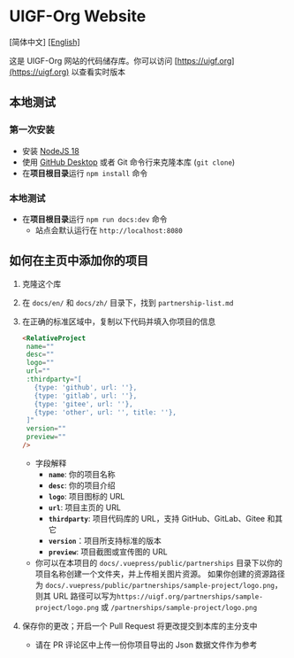 # UIGF-Org Website

[简体中文] [[English]](./README-EN.md)

这是 UIGF-Org 网站的代码储存库。你可以访问 [https://uigf.org](https://uigf.org) 以查看实时版本

## 本地测试

### 第一次安装

- 安装 [NodeJS 18](https://nodejs.org/en/download/)
- 使用 [GitHub Desktop](https://desktop.github.com/) 或者 Git 命令行来克隆本库 (`git clone`)
- 在**项目根目录**运行 `npm install` 命令

### 本地测试

- 在**项目根目录**运行 `npm run docs:dev` 命令
  - 站点会默认运行在 `http://localhost:8080` 

## 如何在主页中添加你的项目

1. 克隆这个库

2. 在 `docs/en/` 和 `docs/zh/` 目录下，找到 `partnership-list.md`

3. 在正确的标准区域中，复制以下代码并填入你项目的信息

   ```html
   <RelativeProject
    name=""
    desc=""
    logo=""
    url=""
    :thirdparty="[
      {type: 'github', url: ''},
      {type: 'gitlab', url: ''},
      {type: 'gitee', url: ''},
      {type: 'other', url: '', title: ''},
    ]"
    version=""
    preview=""
   />
   ```

   - 字段解释
     - **`name`**: 你的项目名称
     - **`desc`**: 你的项目介绍
     - **`logo`**: 项目图标的 URL
     - **`url`**: 项目主页的 URL
     - **`thirdparty`**: 项目代码库的 URL，支持 GitHub、GitLab、Gitee 和其它
     - **`version`**：项目所支持标准的版本
     - **`preview`**: 项目截图或宣传图的 URL
   - 你可以在本项目的 `docs/.vuepress/public/partnerships` 目录下以你的项目名称创建一个文件夹，并上传相关图片资源。 如果你创建的资源路径为 `docs/.vuepress/public/partnerships/sample-project/logo.png`，则其 URL 路径可以写为`https://uigf.org/partnerships/sample-project/logo.png` 或 `/partnerships/sample-project/logo.png`

4. 保存你的更改；开启一个 Pull Request 将更改提交到本库的主分支中

   - 请在 PR 评论区中上传一份你项目导出的 Json 数据文件作为参考